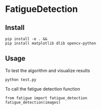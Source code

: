 # FatigueDetection

## Install
```
pip install -e . &&
pip install matplotlib dlib opencv-python
```

## Usage
To test the algorithm and visualize results
```
python test.py
```

To call the fatigue detection function
```
from fatigue import fatigue_detection
fatigue_detection(images)
```